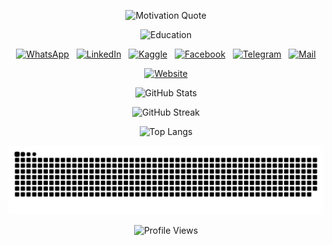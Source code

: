 <p align="center"><img alt="Motivation Quote" src="https://readme-typing-svg.herokuapp.com?font=&color=0CFF34&center=true&vCenter=true&lines=%E2%9A%A1%F0%9D%93%91%F0%9D%93%AE%F0%9D%93%B5%F0%9D%93%B2%F0%9D%93%AE%F0%9D%93%BF%F0%9D%93%AE+%F0%9D%93%B2%F0%9D%93%B7+%F0%9D%93%9F%F0%9D%93%B8%F0%9D%94%80%F0%9D%93%AE%F0%9D%93%BB+%F0%9D%93%B8%F0%9D%93%AF+%F0%9D%93%92%F0%9D%93%B8%F0%9D%93%AD%F0%9D%93%AE%E2%9A%A1"/></p>
<p align="center"><img alt="Education" src="https://readme-typing-svg.herokuapp.com?font=Fira+Code&size=17&duration=2500&color=AAA&center=true&vCenter=true&multiline=true&repeat=false&width=400&height=70&lines=Fresh+Graduate;FCIS+%F0%9F%92%BB+Ain+Shams+University"/></p>
<p align="center"><a href="https://wa.me/201270800202?text=Hello"><img alt="WhatsApp" src="https://user-images.githubusercontent.com/60184582/206715242-21e193ea-4d40-4c25-a493-c8daed175e53.png"/></a> &nbsp; <a href="https://www.linkedin.com/in/AhmedNasser1601"><img alt="LinkedIn" src="https://user-images.githubusercontent.com/60184582/206710383-d274b31a-5b8b-44be-a6d8-7f437bdebffc.png"/></a> &nbsp; <a href="https://www.kaggle.com/AhmedNasser1601"><img alt="Kaggle" src="https://user-images.githubusercontent.com/60184582/206710380-e548948a-017a-4b08-b6f8-f72125b7a98d.png"/></a> &nbsp; <a href="https://www.facebook.com/AhmedNasser1601"><img alt="Facebook" src="https://user-images.githubusercontent.com/60184582/206710371-5e9ce41c-1842-41d9-bcf5-c938c5e467f1.png"/></a> &nbsp; <a href="https://t.me/AhmedNasser1601"><img alt="Telegram" src="https://user-images.githubusercontent.com/60184582/206710384-319394bd-d177-4215-a13a-5595246ea9aa.png"/></a> &nbsp; <a href="mailto:ahmednasser1601@gmail.com"><img alt="Mail" src="https://user-images.githubusercontent.com/60184582/206710378-e37c64c9-1e40-4c0d-af0b-5b8d90010c52.png"/></a></p>
<p align="center"><a href="https://ahmednasser.my.canva.site"><img alt="Website" src="https://readme-typing-svg.herokuapp.com?font=Fira+Code&size=18&duration=500&repeat=false&color=963&center=true&vCenter=true&multiline=true&width=400&height=85&lines=%F0%9F%94%B8+%F0%9F%94%B8+%F0%9F%94%B8;%F0%9F%94%B8+Website+%F0%9F%94%B8;%F0%9F%94%B8+%F0%9F%94%B8+%F0%9F%94%B8"/></a></p>
<p align="center"><img alt="GitHub Stats" src="https://github-readme-stats.vercel.app/api?username=AhmedNasser1601&include_all_commits=true&count_private=true&show_icons=true&theme=vision-friendly-dark"/></p>
<p align="center"><img alt="GitHub Streak" src="http://github-readme-streak-stats.herokuapp.com?user=AhmedNasser1601&theme=blue-green&hide_border=false&date_format=j%20M%5B%20Y%5D&fire=DD0000&stroke=9140DD&ring=5DDD32&dates=A1199A&sideNums=136EDD"/></p>
<p align="center"><img alt="Top Langs" src="https://github-readme-stats.vercel.app/api/top-langs/?username=AhmedNasser1601&langs_count=8&layout=compact&theme=vision-friendly-dark"/></p>
<p align="center"><img alt="Snake Game" src="https://raw.githubusercontent.com/AhmedNasser1601/AhmedNasser1601/output/github-contribution-grid-snake-dark.svg"/></p>
<p align="center"><img alt="Profile Views" src="https://komarev.com/ghpvc/?username=AhmedNasser1601&color=orange"/></p>
